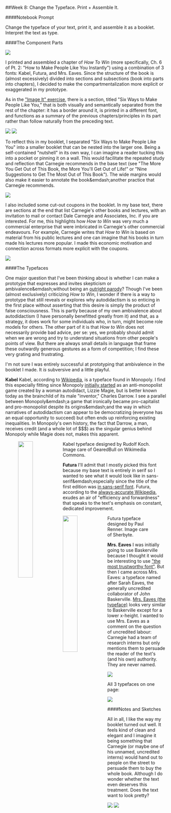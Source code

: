 ##Week 8: Change the Typeface. Print + Assemble It.

####Notebook Prompt

Change the typeface of your text, print it, and assemble it as a booklet. Interpret the text as type.

####The Component Parts

<img src="images/AllParts.jpg">

I printed and assembled a chapter of *How To Win* (more specifically, Ch. 6 of Pt. 2: "How to Make People Like You Instantly") using a combination of 3 fonts: Kabel, Futura, and Mrs. Eaves. Since the structure of the book is (almost excessively) divided into sections and subsections (book into parts into chapters), I decided to make the compartmentalization more explicit or exaggerated in my prototype.

As in the ["Image It" exercise](https://github.com/eltiffster/ENGL508Notebook/blob/master/Week4/README.md), there is a section, titled "Six Ways to Make People Like You," that is both visually and semantically separated from the rest of the chapter: it has a border around it, is printed in a different font, and functions as a summary of the previous chapters/principles in its part rather than follow naturally from the preceding text.

<img src="https://github.com/eltiffster/ENGL508Notebook/blob/master/Week4/images/ImageIt.jpg" />
<img src="images/InANutshell.jpg">

To reflect this in my booklet, I separated "Six Ways to Make People Like You" into a smaller booklet that can be nested into the larger one. Being a self-contained "nutshell" in its own way, I can imagine a reader tucking this into a pocket or pinning it on a wall. This would facilitate the repeated study and reflection that Carnegie recommends in the base text (see "The More You Get Out of This Book, the More You'll Get Out of Life!" or "Nine Suggestions to Get The Most Out of This Book"). The wide margins would also make it easier to annotate the book&emdash;another practice that Carnegie recommends.

<img src="images/Principles.jpg">

I also included some cut-out coupons in the booklet. In my base text, there are sections at the end that list Carnegie's other books and lectures, with an invitation to mail or contact Dale Carnegie and Associates, Inc. if you are interested. For me, this highlights how *How to Win* was very much a commercial enterprise that were imbricated in Carnegie's other commercial endeavours. For example, Carnegie writes that *How to Win* is based on material from his public lectures and one can imagine that his books in turn made his lectures more popular. I made this economic motivation and connection across formats more explicit with the coupons.

<img src="images/Coupons.jpg">

####The Typefaces

One major question that I've been thinking about is whether I can make a prototype that expresses and invites skepticism or ambivalence&emdash;without being an [outright parody](https://en.wikipedia.org/wiki/Stephen_Potter#Gamesmanship_and_freelance_writing)? Though I've been (almost exclusively) criticizing *How to Win*, I wonder if there is a way to prototype that still reveals or explores why autodidactism is so enticing in the first place without asserting that this desire is simply the product of false consciousness. This is partly because of my own ambivalence about autodidactism (I have personally benefitted greatly from it) and that, as a strategy, it does work for some individuals who, in turn, might become role models for others. The other part of it is that *How to Win* does not necessarily provide bad advice, per se: yes, we probably should admit when we are wrong and try to understand situations from other people's points of view. But there are always small details in language that frame these outwardly generous gestures as a form of competition; I find these very grating and frustrating.

I'm not sure I was entirely successful at prototyping that ambivalence in the booklet I made. It *is* subversive and a little playful.

**Kabel**
Kabel, according to [Wikipedia](https://en.wikipedia.org/wiki/Kabel_(typeface)), is a typeface found in Monopoly. I find this especially fitting since Monopoly [initially started](http://www.theguardian.com/lifeandstyle/2015/apr/11/secret-history-monopoly-capitalist-game-leftwing-origins) as an anti-monopolist game created by a woman autodidact, Lizzie Magie, but is better known today as the brainchild of its male "inventor," Charles Darrow. I see a parallel between Monopoly&emdash;a game that ironically became pro-capitalist and pro-monopolist despite its origins&emdash;and the way in which narratives of autodidactism can appear to be democratizing (everyone has an equal opportunity to succeed) but often ends up reinforcing existing inequalities. In Monopoly's own history, the fact that Darrow, a man, receives credit (and a whole lot of $$$) as the singular genius behind Monopoly while Magie does not, makes this apparent.

<figure>
	<img src="https://upload.wikimedia.org/wikipedia/commons/e/e3/KabelSP.png" width="33%" style="float: left;" />
	<figcaption>Kabel typeface designed by Rudolf Koch. Image care of GearedBull on Wikimedia Commons.</figcaption>
</figure>

**Futura**
I'll admit that I mostly picked this font because my base text is entirely in serif so I wanted to see what it would look like in sans-serif&emdash;especially since the title of the first edition was [in sans-serif font](https://en.wikipedia.org/wiki/File:How-to-win-friends-and-influence-people.jpg). Futura, according to the [always-accurate Wikipedia](https://en.wikipedia.org/wiki/Futura_(typeface)), exudes an air of "efficiency and forwardness" that speaks to the text's emphasis on constant, dedicated improvement.

<figure>
	<img src="https://upload.wikimedia.org/wikipedia/commons/thumb/5/50/Futura_Specimen.svg/396px-Futura_Specimen.svg.png" width="33%" style="float: left;">
	<figcaption>Futura typeface designed by Paul Renner. Image care of Sherbyte.</figcaption>
</figure>

**Mrs. Eaves**
I was initially going to use Baskerville because I thought it would be interesting to use ["the most trustworthy font"](http://www.fastcodesign.com/3046365/errol-morris-how-typography-shapes-our-perception-of-truth). But then I came across Mrs. Eaves: a typeface named after Sarah Eaves, the generally uncredited collaborator of John Baskerville. [Mrs. Eaves (the typeface)](https://en.wikipedia.org/wiki/Mrs_Eaves) looks very similar to Baskerville except for a lower x-height. I wanted to use Mrs. Eaves as a comment on the question of uncredited labour: Carnegie had a team of research interns but only mentions them to persuade the reader of the text's (and his own) authority. They are never named.

<img src="images/MrsEaves.jpg">

All 3 typefaces on one page:

<img src="images/AllTypefaces.jpg">

####Notes and Sketches

All in all, I like the way my booklet turned out well. It feels kind of clean and elegant and I imagine it being something that Carnegie (or maybe one of his unnamed, uncredited interns) would hand out to people on the street to persuade them to buy the whole book. Although I do wonder whether the text even deserves this treatment. Does the text want to look pretty?

<img src="images/Notebook1.jpg">
<img src="images/Notebook2.jpg">